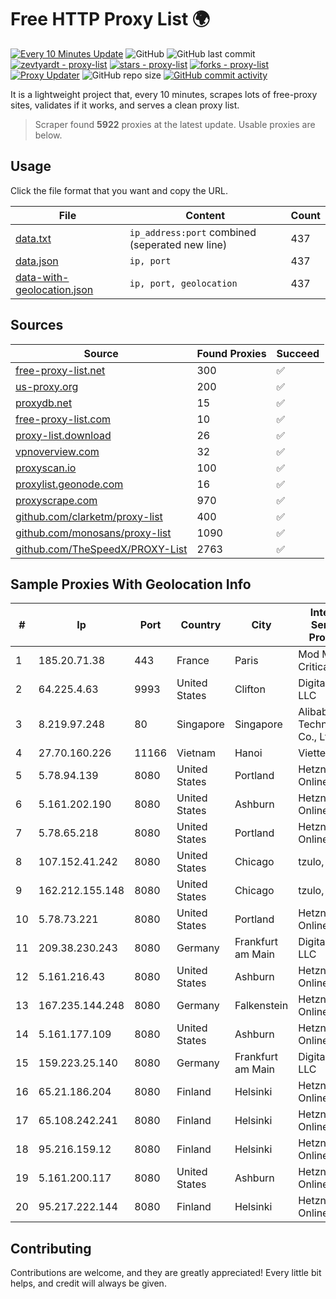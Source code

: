 
# Free HTTP Proxy List 🌍

[![Every 10 Minutes Update](https://github.com/mertguvencli/http-proxy-list/actions/workflows/main.yml/badge.svg?branch=main)](https://github.com/mertguvencli/http-proxy-list/actions/workflows/main.yml)
![GitHub](https://img.shields.io/github/license/mertguvencli/http-proxy-list)
![GitHub last commit](https://img.shields.io/github/last-commit/mertguvencli/http-proxy-list)
[![zevtyardt - proxy-list](https://img.shields.io/static/v1?label=zevtyardt&message=proxy-list&color=blue&logo=github)](https://github.com/zevtyardt/proxy-list "Go to GitHub repo")
[![stars - proxy-list](https://img.shields.io/github/stars/zevtyardt/proxy-list?style=social)](https://github.com/zevtyardt/proxy-list)
[![forks - proxy-list](https://img.shields.io/github/forks/zevtyardt/proxy-list?style=social)](https://github.com/zevtyardt/proxy-list)
[![Proxy Updater](https://github.com/zevtyardt/proxy-list/workflows/Proxy%20Updater/badge.svg)](https://github.com/zevtyardt/proxy-list/actions?query=workflow:"Proxy+Updater")
![GitHub repo size](https://img.shields.io/github/repo-size/zevtyardt/proxy-list)
[![GitHub commit activity](https://img.shields.io/github/commit-activity/m/zevtyardt/proxy-list?logo=commits)](https://github.com/zevtyardt/proxy-list/commits/main)

It is a lightweight project that, every 10 minutes, scrapes lots of free-proxy sites, validates if it works, and serves a clean proxy list.

> Scraper found **5922** proxies at the latest update. Usable proxies are below.

## Usage

Click the file format that you want and copy the URL.

|File|Content|Count|
|----|-------|-----|
|[data.txt](https://raw.githubusercontent.com/mertguvencli/http-proxy-list/main/proxy-list/data.txt)|`ip_address:port` combined (seperated new line)|437|
|[data.json](https://raw.githubusercontent.com/mertguvencli/http-proxy-list/main/proxy-list/data.json)|`ip, port`|437|
|[data-with-geolocation.json](https://raw.githubusercontent.com/mertguvencli/http-proxy-list/main/proxy-list/data-with-geolocation.json)|`ip, port, geolocation`|437|

## Sources

|Source|Found Proxies|Succeed|
|------|-------------|-------|
|[free-proxy-list.net](https://free-proxy-list.net)|300|✅|
|[us-proxy.org](https://www.us-proxy.org)|200|✅|
|[proxydb.net](http://proxydb.net)|15|✅|
|[free-proxy-list.com](https://free-proxy-list.com/?page=&port=&type%5B%5D=http&type%5B%5D=https&up_time=0&search=Search)|10|✅|
|[proxy-list.download](https://www.proxy-list.download/HTTP)|26|✅|
|[vpnoverview.com](https://vpnoverview.com/privacy/anonymous-browsing/free-proxy-servers)|32|✅|
|[proxyscan.io](https://www.proxyscan.io)|100|✅|
|[proxylist.geonode.com](https://proxylist.geonode.com/api/proxy-list?limit=300&page=1&sort_by=lastChecked&sort_type=desc&protocols=http,https)|16|✅|
|[proxyscrape.com](https://api.proxyscrape.com/v2/?request=displayproxies&protocol=http&timeout=10000&country=all&ssl=all&anonymity=all)|970|✅|
|[github.com/clarketm/proxy-list](https://raw.githubusercontent.com/clarketm/proxy-list/master/proxy-list-raw.txt)|400|✅|
|[github.com/monosans/proxy-list](https://raw.githubusercontent.com/monosans/proxy-list/main/proxies/http.txt)|1090|✅|
|[github.com/TheSpeedX/PROXY-List](https://raw.githubusercontent.com/TheSpeedX/PROXY-List/master/http.txt)|2763|✅|


## Sample Proxies With Geolocation Info

|#|Ip|Port|Country|City|Internet Service Provider|
|-|--|----|-------|----|-------------------------|
|1|185.20.71.38|443|France|Paris|Mod Mission Critical LLC|
|2|64.225.4.63|9993|United States|Clifton|DigitalOcean, LLC|
|3|8.219.97.248|80|Singapore|Singapore|Alibaba (US) Technology Co., Ltd.|
|4|27.70.160.226|11166|Vietnam|Hanoi|Viettel Group|
|5|5.78.94.139|8080|United States|Portland|Hetzner Online GmbH|
|6|5.161.202.190|8080|United States|Ashburn|Hetzner Online GmbH|
|7|5.78.65.218|8080|United States|Portland|Hetzner Online GmbH|
|8|107.152.41.242|8080|United States|Chicago|tzulo, inc.|
|9|162.212.155.148|8080|United States|Chicago|tzulo, inc.|
|10|5.78.73.221|8080|United States|Portland|Hetzner Online GmbH|
|11|209.38.230.243|8080|Germany|Frankfurt am Main|DigitalOcean, LLC|
|12|5.161.216.43|8080|United States|Ashburn|Hetzner Online GmbH|
|13|167.235.144.248|8080|Germany|Falkenstein|Hetzner Online GmbH|
|14|5.161.177.109|8080|United States|Ashburn|Hetzner Online GmbH|
|15|159.223.25.140|8080|Germany|Frankfurt am Main|DigitalOcean, LLC|
|16|65.21.186.204|8080|Finland|Helsinki|Hetzner Online GmbH|
|17|65.108.242.241|8080|Finland|Helsinki|Hetzner Online GmbH|
|18|95.216.159.12|8080|Finland|Helsinki|Hetzner Online GmbH|
|19|5.161.200.117|8080|United States|Ashburn|Hetzner Online GmbH|
|20|95.217.222.144|8080|Finland|Helsinki|Hetzner Online GmbH|



## Contributing

Contributions are welcome, and they are greatly appreciated! Every
little bit helps, and credit will always be given.

